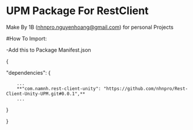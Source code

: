 # UPM Package For RestClient
 
 Make By 1B (nhnpro.nguyenhoang@gmail.com) for personal Projects
 
 #How To Import:

 -Add this to Package Manifest.json
 
 { 
  
   "dependencies":
   {   
   
 		...
 		**"com.namnh.rest-client-unity": "https://github.com/nhnpro/Rest-Client-Unity-UPM.git#0.0.1",**
 		...
 		
   }
    
 }